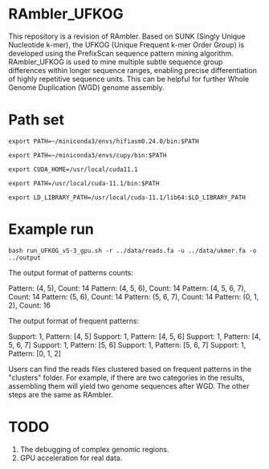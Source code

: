 # RAmbler_UFKOG
This repository is a revision of RAmbler. Based on SUNK (Singly Unique Nucleotide k-mer), the UFKOG (Unique Frequent k-mer Order Group) is developed using the PrefixScan sequence pattern mining algorithm. RAmbler_UFKOG is used to mine multiple subtle sequence group differences within longer sequence ranges, enabling precise differentiation of highly repetitive sequence units. This can be helpful for further Whole Genome Duplication (WGD) genome assembly.

# Path set
`export PATH=~/miniconda3/envs/hifiasm0.24.0/bin:$PATH`

`export PATH=~/miniconda3/envs/cupy/bin:$PATH`

`export CUDA_HOME=/usr/local/cuda11.1`

`export PATH=/usr/local/cuda-11.1/bin:$PATH`

`export LD_LIBRARY_PATH=/usr/local/cuda-11.1/lib64:$LD_LIBRARY_PATH`

# Example run
`bash run_UFKOG_v5-3_gpu.sh -r ../data/reads.fa -u ../data/ukmer.fa -o ../output`  

The output format of patterns counts:

Pattern: (4, 5), Count: 14
Pattern: (4, 5, 6), Count: 14
Pattern: (4, 5, 6, 7), Count: 14
Pattern: (5, 6), Count: 14
Pattern: (5, 6, 7), Count: 14
Pattern: (0, 1, 2), Count: 16

The output format of frequent patterns:

Support: 1, Pattern: [4, 5]
Support: 1, Pattern: [4, 5, 6]
Support: 1, Pattern: [4, 5, 6, 7]
Support: 1, Pattern: [5, 6]
Support: 1, Pattern: [5, 6, 7]
Support: 1, Pattern: [0, 1, 2]

Users can find the reads files clustered based on frequent patterns in the "clusters" folder. For example, if there are two categories in the results, assembling them will yield two genome sequences after WGD. The other steps are the same as RAmbler.

# TODO
1. The debugging of complex genomic regions.
2. GPU acceleration for real data.
